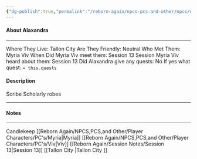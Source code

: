 ```yaml
---
{"dg-publish":true,"permalink":"/reborn-again/npcs-pcs-and-other/npcs/neutral/alaxandra/"}
---
```



#### About Alaxandra
---
Where They Live: Tallon City 
Are They Friendly: Neutral
Who Met Them: Myria Viv
When Did Myria Viv meet them: Session 13
Session Myria Viv heard about them: Session 13
Did Alaxandra give any quests: No
	If yes what quest: `= this.quests`


#### Description
Scribe 
Scholarly robes 

---

#### Notes
---
Candlekeep
[[Reborn Again/NPCS,PCS,and Other/Player Characters/PC's/Myria\|Myria]]
[[Reborn Again/NPCS,PCS,and Other/Player Characters/PC's/Viv\|Viv]]
[[Reborn Again/Session Notes/Session 13\|Session 13]]
[[Tallon City \|Tallon City ]]

